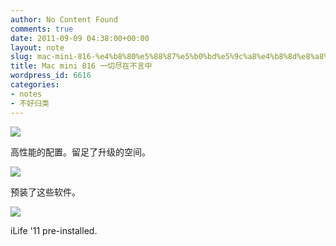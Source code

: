 ```yaml
---
author: No Content Found
comments: true
date: 2011-09-09 04:38:00+00:00
layout: note
slug: mac-mini-816-%e4%b8%80%e5%88%87%e5%b0%bd%e5%9c%a8%e4%b8%8d%e8%a8%80%e4%b8%ad
title: Mac mini 816 一切尽在不言中
wordpress_id: 6616
categories:
- notes
- 不好归类
---
```


![](http://media.tumblr.com/tumblr_lr8n7aaKHU1qz6vj8.png)





高性能的配置。留足了升级的空间。





![](http://media.tumblr.com/tumblr_lr8n9k8Ns71qz6vj8.png)





预装了这些软件。





![](http://media.tumblr.com/tumblr_lr8nniMHVm1qz6vj8.png)





iLife '11 pre-installed.

